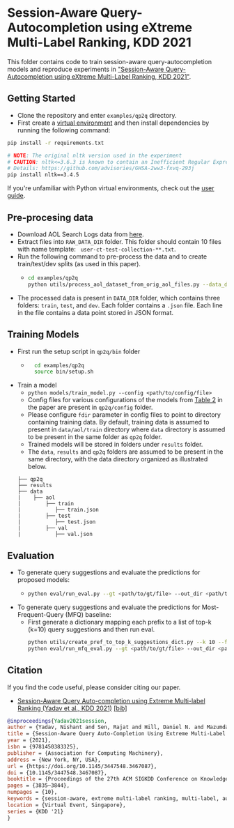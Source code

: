 # Session-Aware Query-Autocompletion using eXtreme Multi-Label Ranking, KDD 2021 

This folder contains code to train session-aware query-autocompletion models and reproduce experiments 
in ["Session-Aware Query-Autocompletion using eXtreme Multi-Label Ranking, KDD 2021"](https://arxiv.org/abs/2012.07654).

## Getting Started
* Clone the repository and enter `examples/qp2q` directory. 
* First create a [virtual environment](https://docs.python.org/3/library/venv.html) and then install dependencies 
by running the following command:
```bash 
pip install -r requirements.txt  

# NOTE: The original nltk version used in the experiment
# CAUTION: nltk<=3.6.3 is known to contain an Inefficient Regular Expression and is vulnerable to regular expression denial of service attacks
# Details: https://github.com/advisories/GHSA-2ww3-fxvq-293j
pip install nltk==3.4.5
```
If you're unfamiliar with Python virtual environments, check out the 
[user guide](https://packaging.python.org/guides/installing-using-pip-and-virtual-environments/).

## Pre-procesing data
* Download AOL Search Logs data from [here](http://www.cim.mcgill.ca/~dudek/206/Logs/AOL-user-ct-collection/).
* Extract files into `RAW_DATA_DIR` folder. This folder should contain 10 files with name template: ` user-ct-test-collection-**.txt`.
* Run the following command to pre-process the data and to create train/test/dev splits (as used in this paper).
    - ```bash 
      cd examples/qp2q 
      python utils/process_aol_dataset_from_orig_aol_files.py --data_dir <RAW_DATA_DIR> --out_dir <DATA_DIR> 
      ```
* The processed data is present in `DATA_DIR` folder, which contains three folders: `train`, `test`, and `dev`.
Each folder contains a `.json` file. Each line in the file contains a data point stored in JSON format.
  

## Training Models

* First run the setup script in `qp2q/bin` folder
    - ```bash 
        cd examples/qp2q
        source bin/setup.sh 
      ```
* Train a model
    - ```python models/train_model.py --config <path/to/config/file>  ```
    - Config files for various configurations of the models from [Table 2](https://arxiv.org/abs/2012.07654) in the paper 
      are present in `qp2q/config` folder. 
    - Please configure `fdir` parameter in config files to point to directory containing training data. By default,
    training data is assumed to present in `data/aol/train` directory where `data` directory is assumed to be present 
      in the same folder as `qp2q` folder.
    - Trained models will be stored in folders under `results` folder.
    - The `data`, `results` and `qp2q` folders are assumed to be present in the same directory, with the data 
      directory organized as illustrated below.
    ```
    ├── qp2q
    ├── results
    ├── data
    |    ├── aol
    |        ├── train
    |           ├── train.json
    |        ├── test
    |           ├── test.json
    |        ├── val
    |           ├── val.json
    ```


## Evaluation

* To generate query suggestions and evaluate the predictions for proposed models: 
    -  ```bash
       python eval/run_eval.py --gt <path/to/gt/file> --out_dir <path/to/result/dir> --model_dir <path/to/trained_model/folder>
       ```
* To generate query suggestions and evaluate the predictions for Most-Frequent-Query (MFQ) baseline:
    - First generate a dictionary mapping each prefix to a list of top-k (k=10) query suggestions and then run eval.  
      ```bash 
      python utils/create_pref_to_top_k_suggestions_dict.py --k 10 --fdir <train/data/folder> --out_fname </output/filename>
      python eval/run_mfq_eval.py --gt <path/to/gt/file> --out_dir <path/to/result/dir> --topk_file <path/to/prefix/to/topk/query/file> 
      ```
  
  
## Citation

If you find the code useful, please consider citing our paper.

* [Session-Aware Query Auto-completion using Extreme Multi-label Ranking (Yadav et al., KDD 2021)](https://arxiv.org/pdf/2012.07654.pdf)  [[bib]](../../bibtex/yadav2021session.bib)

```bibtex
@inproceedings{Yadav2021session,
author = {Yadav, Nishant and Sen, Rajat and Hill, Daniel N. and Mazumdar, Arya and Dhillon, Inderjit S.},
title = {Session-Aware Query Auto-Completion Using Extreme Multi-Label Ranking},
year = {2021},
isbn = {9781450383325},
publisher = {Association for Computing Machinery},
address = {New York, NY, USA},
url = {https://doi.org/10.1145/3447548.3467087},
doi = {10.1145/3447548.3467087},
booktitle = {Proceedings of the 27th ACM SIGKDD Conference on Knowledge Discovery \& Data Mining},
pages = {3835–3844},
numpages = {10},
keywords = {session-aware, extreme multi-label ranking, multi-label, auto-complete},
location = {Virtual Event, Singapore},
series = {KDD '21}
}
```

